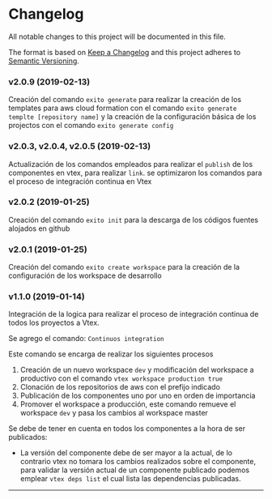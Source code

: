 # Changelog

All notable changes to this project will be documented in this file.

The format is based on [Keep a Changelog](http://keepachangelog.com/en/1.0.0/)
and this project adheres to [Semantic Versioning](http://semver.org/spec/v2.0.0.html).

### v2.0.9 (2019-02-13)

Creación del comando `exito generate` para realizar la creación de los templates para aws cloud formation con el comando `exito generate templte [repository name]` y la creación de la configuración básica de los projectos con el comando `exito generate config`

### v2.0.3, v2.0.4, v2.0.5 (2019-02-13)

Actualización de los comandos empleados para realizar el `publish` de los componentes en vtex, para realizar `link`. se optimizaron los comandos para el proceso de integración continua en Vtex

### v2.0.2 (2019-01-25)

Creación del comando `exito init` para la descarga de los códigos fuentes alojados en github

### v2.0.1 (2019-01-25)

Creación del comando `exito create workspace` para la creación de la configuración de los workspace de desarrollo

### v1.1.0 (2019-01-14)

Integración de la logica para realizar el proceso de integración continua de todos los proyectos a Vtex.

Se agrego el comando: `Continuos integration`

Este comando se encarga de realizar los siguientes procesos

1. Creación de un nuevo workspace `dev` y modificación del workspace a productivo con el comando `vtex workspace production true`
2. Clonación de los repositorios de aws con el prefijo indicado
3. Publicación de los componentes uno por uno en orden de importancia
4. Promover el workspace a producción, este comando remueve el workspace `dev` y pasa los cambios al workspace master

Se debe de tener en cuenta en todos los componentes a la hora de ser publicados:

- La versión del componente debe de ser mayor a la actual, de lo contrario vtex no tomara los cambios realizados sobre el componente, para validar la versión actual de un componente publicado podemos emplear `vtex deps list` el cual lista las dependencias publicadas.

---
